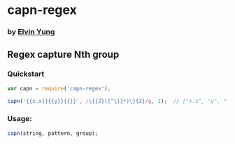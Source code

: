 # capn-regex
### by [Elvin Yung](https://github.com/elvinyung)
## Regex capture Nth group

### Quickstart
```JavaScript
var capn = require('capn-regex');

capn('{{x.x}}{{y}}{{}}', /\{{2}([^\}]*)\}{2}/g, 1);  // ["x.x", "y", ""]
```

### Usage:

```Javascript
capn(string, pattern, group);
```
